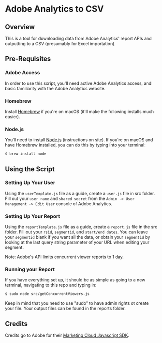 # Adobe Analytics to CSV

## Overview

This is a tool for downloading data from Adobe Analytics' report APIs and outputting to a CSV (presumably for Excel importation).

## Pre-Requisites

### Adobe Access

In order to use this script, you'll need active Adobe Analytics access, and basic familiarity with the Adobe Analytics website.

### Homebrew

Install [Homebrew](https://brew.sh/) if you're on macOS (it'll make the following installs much easier).

### Node.js

You'll need to install [Node.js](https://nodejs.org/en/) (instructions on site). If you're on macOS and have Homebrew installed, you can do this by typing into your terminal:

```bash
$ brew install node
```

## Using the Script

### Setting Up Your User

Using the ```userTemplate.js``` file as a guide, create a ```user.js``` file in src folder. Fill out your ``user name`` and ```shared secret``` from the ```Admin -> User Management -> Edit User``` console of Adobe Analytics. 

### Setting Up Your Report

Using the ```reportTemplate.js``` file as a guide, create a ```report.js``` file in the src folder. Fill out your ```rsid```, ```segmentid```, and ```start/end dates```. You can leave your ```segmentid``` blank if you want all the data, or obtain your ``segmentid`` by looking at the last query string parameter of your URL when editing your segment.

Note: Adobe's API limits concurrent viewer reports to 1 day.

### Running your Report

If you have everything set up, it should be as simple as going to a new terminal, navigating to this repo and typing in:

```bash
$ sudo node src/getConcurrentViewers.js
```

Keep in mind that you need to use "sudo" to have admin rights ot create your file. Your output files can be found in the reports folder.

## Credits

Credits go to Adobe for their [Marketing Cloud Javascript SDK](https://github.com/Adobe-Marketing-Cloud/marketing-cloud-javascript-sdk).